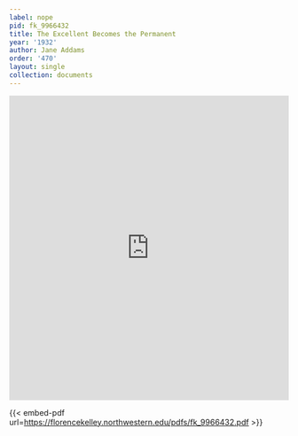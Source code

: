 ```yaml
---
label: nope
pid: fk_9966432
title: The Excellent Becomes the Permanent
year: '1932'
author: Jane Addams
order: '470'
layout: single
collection: documents
---
```

<iframe src="https://northwestern.app.box.com/embed/s/d4eg64uad482plb861kxn8bqvpk0o7yv?sortColumn=date&view=list" width="100%" height="550" frameborder="0" allowfullscreen webkitallowfullscreen msallowfullscreen></iframe>


{{< embed-pdf url=https://florencekelley.northwestern.edu/pdfs/fk_9966432.pdf >}}